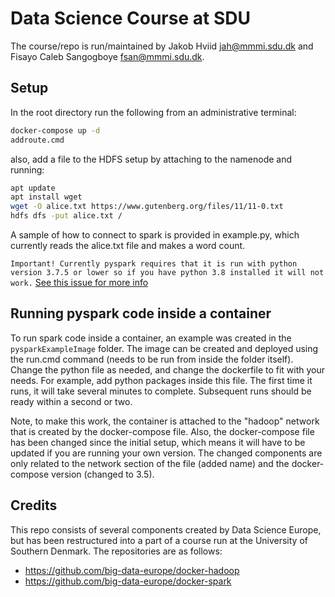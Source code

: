 # Data Science Course at SDU

The course/repo is run/maintained by Jakob Hviid <jah@mmmi.sdu.dk> and Fisayo Caleb Sangogboye <fsan@mmmi.sdu.dk>.

## Setup

In the root directory run the following from an administrative terminal:

```bash
docker-compose up -d
addroute.cmd
```

also, add a file to the HDFS setup by attaching to the namenode and running:

```bash
apt update
apt install wget
wget -O alice.txt https://www.gutenberg.org/files/11/11-0.txt
hdfs dfs -put alice.txt /
```

A sample of how to connect to spark is provided in example.py, which currently reads the alice.txt file and makes a word count.

`Important! Currently pyspark requires that it is run with python version 3.7.5 or lower so if you have python 3.8 installed it will not work.`
[See this issue for more info](https://github.com/pyinstaller/pyinstaller/issues/4265)

## Running pyspark code inside a container

To run spark code inside a container, an example was created in the `pysparkExampleImage` folder. The image can be created and deployed using the run.cmd command (needs to be run from inside the folder itself).
Change the python file as needed, and change the dockerfile to fit with your needs. For example, add python packages inside this file.
The first time it runs, it will take several minutes to complete. Subsequent runs should be ready within a second or two.

Note, to make this work, the container is attached to the "hadoop" network that is created by the docker-compose file. Also, the docker-compose file has been changed since the initial setup, which means it will have to be updated if you are running your own version. The changed components are only related to the network section of the file (added name) and the docker-compose version (changed to 3.5).

## Credits

This repo consists of several components created by Data Science Europe, but has been restructured into a part of a course run at the University of Southern Denmark.
The repositories are as follows:

- https://github.com/big-data-europe/docker-hadoop
- https://github.com/big-data-europe/docker-spark
